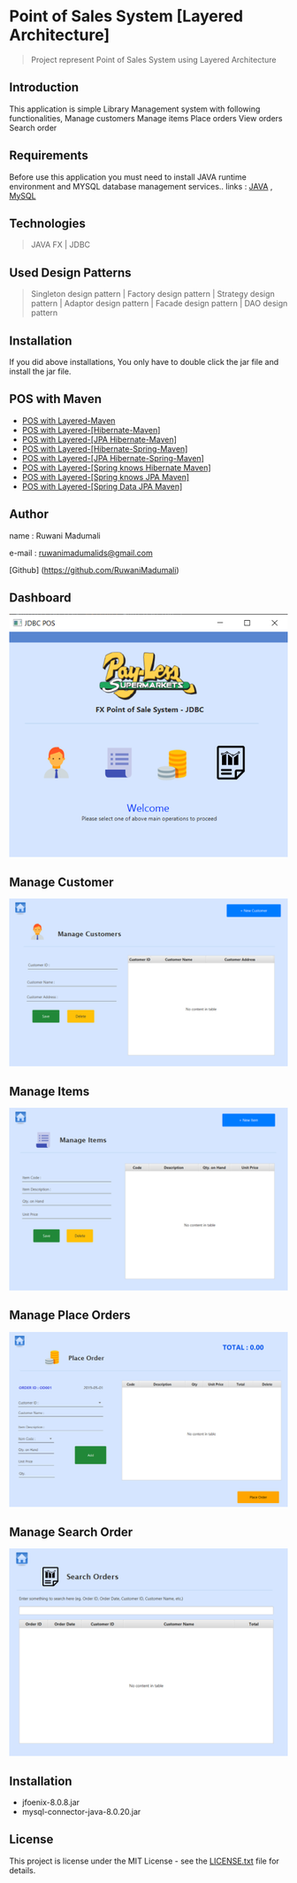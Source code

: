 # Point of Sales System [Layered Architecture]
> Project represent Point of Sales System using Layered Architecture


## Introduction

This application is simple Library Management system with following functionalities,
         Manage customers
         Manage items
         Place orders
         View orders
         Search order


## Requirements

Before use this application you must need to install JAVA runtime environment and MYSQL database management services..
links :
    [JAVA](https://www.oracle.com/technetwork/java/javase/downloads/jdk8-downloads-2133151.html) ,
    [MySQL](https://www.mysql.com/)

## Technologies
> JAVA FX | 
> JDBC

## Used Design Patterns
> Singleton design pattern |
> Factory design pattern |
> Strategy design pattern |
> Adaptor design pattern |
> Facade design pattern |
> DAO design pattern

## Installation

If you did above installations, You only have to double click the jar file and install the jar file.

## POS with Maven

* [POS with Layered-Maven]()
* [POS with Layered-[Hibernate-Maven]]()
* [POS with Layered-[JPA Hibernate-Maven]]()
* [POS with Layered-[Hibernate-Spring-Maven]]()
* [POS with Layered-[JPA Hibernate-Spring-Maven]]()
* [POS with Layered-[Spring knows Hibernate Maven]]()
* [POS with Layered-[Spring knows JPA Maven]]()
* [POS with Layered-[Spring Data JPA Maven]]()

## Author

name  : Ruwani Madumali

e-mail : ruwanimadumalids@gmail.com

[Github] (https://github.com/RuwaniMadumali)

## Dashboard
![Ait text](src/screenShots/Dashboard.png)

## Manage Customer
![Ait text](src/screenShots/manageCustomer.png)

## Manage Items
![Ait text](src/screenShots/ManageItems.png)

## Manage Place Orders
![Ait text](src/screenShots/PlaceOrder.png)

## Manage Search Order
![Ait text](src/screenShots/SearchOrder.png)

## Installation

* jfoenix-8.0.8.jar
* mysql-connector-java-8.0.20.jar

## License

This project is license under the MIT License - see the [LICENSE.txt](LICENSE.txt) file for details.






